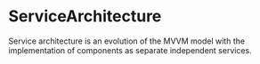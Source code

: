 # ServiceArchitecture
Service architecture is an evolution of the MVVM model with the implementation of components as separate independent services.
